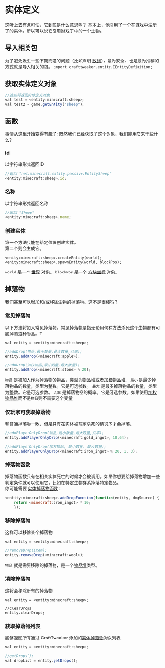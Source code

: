 # 实体定义

这听上去有点可怕，它到底是什么意思呢？
基本上，他引用了一个在游戏中注册了的实体。所以可以说它引用游戏了中的一个生物。

## 导入相关包
为了避免发生一些不期而遇的问题（比如声明 [数组](/AdvancedFunctions/Arrays_and_Loops)），最为安全、也是最为推荐的方式就是导入相关的包。
`import crafttweaker.entity.IEntityDefinition;`

## 获取实体定义对象
```js
//这些将返回实体定义对象
val test = <entity:minecraft:sheep>;
val test2 = game.getEntity("sheep");

```

## 函数
事情从这里开始变得有趣了:
既然我们已经获取了这个对象，我们能用它来干些什么?

### id

以字符串形式返回ID
```js
//返回 "net.minecraft.entity.passive.EntitySheep"
<entity:minecraft:sheep>.id;
```

### 名称

以字符串形式返回名称
```js
//返回 "Sheep"
<entity:minecraft:sheep>.name;
```

### 创建实体
第一个方法只能在给定位置创建实体。  
第二个则会生成它。
```
<enity:minecraft:sheep>.createEntity(world);
<enity:minecraft:sheep>.spawnEntity(world, blockPos);
```

`world` 是一个 [世界](/Vanilla/World/IWorld) 对象。
`blockPos` 是一个 [方块坐标](/Vanilla/World/IBlockPos) 对象。


## 掉落物

我们甚至可以增加和/或移除生物的掉落物。这不是很棒吗？

### 常见掉落物

以下方法将加入常见掉落物。常见掉落物是指无论用何种方法杀死这个生物都有可能掉落这种物品。T
```js
val entity = <entity:minecraft:sheep>;

//addDrop(物品,最小数量,最大数量,几率);
entity.addDrop(<minecraft:apple>);

//addDrop(加权物品,最小数量,最大数量);
entity.addDrop(<minecraft:stone> % 20);
```

`物品` 是被加入作为掉落物的物品，类型为[物品堆](/Vanilla/Items/IItemStack)或者[加权物品堆](/Vanilla/Items/WeightedItemStack).  
`最小` 是最少掉落物品的数量，类型为整数。它是可选参数。
`最大` 是最多掉落物品的数量，类型为整数。它是可选参数。
`几率` 是掉落物品的概率。它是可选参数。如果使用[加权物品堆](/Vanilla/Items/WeightedItemStack)而不是`物品`则不需要这个变量

### 仅玩家可获取掉落物

和普通掉落物一致，但是只有在实体被玩家杀死的情况下才会掉落。
```js
//addPlayerOnlyDrop(物品,最小数量,最大数量,几率);
entity.addPlayerOnlyDrop(<minecraft:gold_ingot>, 10,64);

//addPlayerOnlyDrop(加权物品, 最小数量, 最大数量);
entity.addPlayerOnlyDrop(<minecraft:iron_ingot> % 20, 1, 3);
```

### 掉落物函数

掉落物函数只有在相关实体死亡的时候才会被调用。如果你想要给掉落物增加一些判定条件就可以使用它，比如在特定生物群系掉落特定物品。  
你可能需要 [实体掉落物函数](IEntityDropFunction)：
```js
<entity:minecraft:sheep>.addDropFunction(function(entity, dmgSource) {
	return <minecraft:iron_ingot> * 10;
	});
```


### 移除掉落物

这样可以移除某个掉落物
```js
val entity = <entity:minecraft:sheep>;

//removeDrop(item);
entity.removeDrop(<minecraft:wool>);
```
`物品` 就是需要移除的掉落物，是一个[物品堆](/Vanilla/Items/IItemStack)类型。

### 清除掉落物

这将会移除所有的掉落物
```
val entity = <entity:minecraft:sheep>;

//clearDrops
entity.clearDrops;
```

### 获取掉落物列表

能够返回所有通过 CraftTweaker 添加的[实体掉落物](IEntityDrop)对象列表
```js
val entity = <entity:minecraft:sheep>;

//getDrops();
val dropList = entity.getDrops();
```
